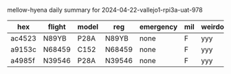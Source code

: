 mellow-hyena daily summary for 2024-04-22-vallejo1-rpi3a-uat-978

|hex|flight|model|reg|emergency|mil|weirdo|
|--|--|--|--|--|--|--|
|ac4523|N89YB|P28A|N89YB|none|F|yyy|
|a9153c|N68459|C152|N68459|none|F|yyy|
|a4985f|N39546|P28A|N39546|none|F|yyy|
